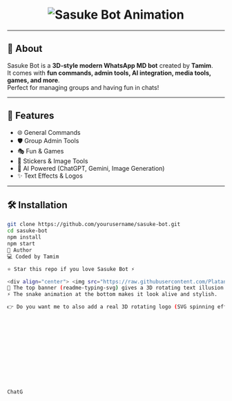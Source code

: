 <h1 align="center">
  <img src="https://readme-typing-svg.demolab.com?font=Orbitron&size=30&duration=3000&pause=1000&color=00F7FF&center=true&vCenter=true&width=500&lines=🤖+Sasuke+Bot+MD;🚀+Powered+by+Baileys;💻+Coded+by+Tamim;⚡+Fast+%7C+Stable+%7C+Fun" alt="Sasuke Bot Animation" />
</h1>

---

## 📌 About
Sasuke Bot is a **3D-style modern WhatsApp MD bot** created by **Tamim**.  
It comes with **fun commands, admin tools, AI integration, media tools, games, and more**.  
Perfect for managing groups and having fun in chats!

---

## 🚀 Features
- 🌐 General Commands  
- 🛡️ Group Admin Tools  
- 🎭 Fun & Games  
- 🎨 Stickers & Image Tools  
- 🤖 AI Powered (ChatGPT, Gemini, Image Generation)  
- ✨ Text Effects & Logos  

---

## 🛠️ Installation

```bash
git clone https://github.com/yourusername/sasuke-bot.git
cd sasuke-bot
npm install
npm start
👤 Author
💻 Coded by Tamim

⭐ Star this repo if you love Sasuke Bot ⚡

<div align="center"> <img src="https://raw.githubusercontent.com/Platane/snk/output/github-contribution-grid-snake.svg" alt="snake animation"/> </div> ```
🔮 The top banner (readme-typing-svg) gives a 3D rotating text illusion with glowing colors.
⚡ The snake animation at the bottom makes it look alive and stylish.

👉 Do you want me to also add a real 3D rotating logo (SVG spinning effect) instead of just text animation?













ChatG
